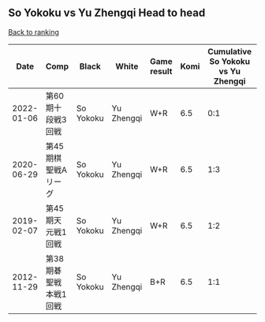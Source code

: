 ## So Yokoku vs Yu Zhengqi Head to head

[Back to ranking](../../index.md)




| **Date** | **Comp** | **Black** | **White** | **Game result** | **Komi** | **Cumulative So Yokoku vs Yu Zhengqi** | **So Yokoku streak** | **Yu Zhengqi streak** | 
| --- | --- | --- | --- | --- | --- | --- | --- | --- |
| 2022-01-06 | 第60期十段戦3回戦 | So Yokoku | Yu Zhengqi | W+R | 6.5 | 0:1 | 0 | 1 | 
| 2020-06-29 | 第45期棋聖戦Aリーグ | So Yokoku | Yu Zhengqi | W+R | 6.5 | 1:3 | 0 | 2 | 
| 2019-02-07 | 第45期天元戦1回戦 | So Yokoku | Yu Zhengqi | W+R | 6.5 | 1:2 | 0 | 1 | 
| 2012-11-29 | 第38期碁聖戦本戦1回戦 | So Yokoku | Yu Zhengqi | B+R | 6.5 | 1:1 | 1 | 0 |




